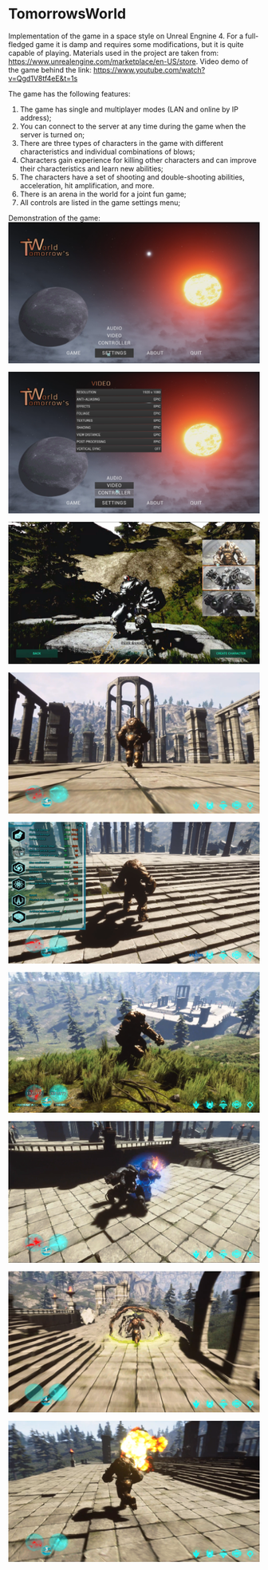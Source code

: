 # TomorrowsWorld
Implementation of the game in a space style on Unreal Engnine 4. For a full-fledged game it is damp and requires some modifications, but it is quite capable of playing. Materials used in the project are taken from: https://www.unrealengine.com/marketplace/en-US/store.
Video demo of the game behind the link: https://www.youtube.com/watch?v=Qgd1V8tf4eE&t=1s

The game has the following features:

1. The game has single and multiplayer modes (LAN and online by IP address);
2. You can connect to the server at any time during the game when the server is turned on;
3. There are three types of characters in the game with different characteristics and individual combinations of blows;
4. Characters gain experience for killing other characters and can improve their characteristics and learn new abilities;
5. The characters have a set of shooting and double-shooting abilities, acceleration, hit amplification, and more.
6. There is an arena in the world for a joint fun game;
7. All controls are listed in the game settings menu;

Demonstration of the game:
![alt text](Image_game/1.png "Menu")

![alt text](Image_game/2.png "Menu")

![alt text](Image_game/3.png)

![alt text](Image_game/4.png)

![alt text](Image_game/5.png)

![alt text](Image_game/6.png)

![alt text](Image_game/7.png)

![alt text](Image_game/8.png)

![alt text](Image_game/9.png)
